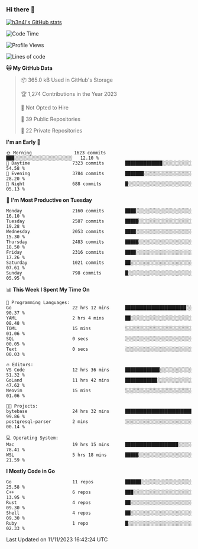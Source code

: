 ### Hi there 👋

[![h3n4l's GitHub stats](https://github-readme-stats.vercel.app/api?username=h3n4l&count_private=true&show_icons=true&theme=radical)](https://github.com/h3n4l/github-readme-stats)

<!--START_SECTION:waka-->
![Code Time](http://img.shields.io/badge/Code%20Time-1%2C696%20hrs%2054%20mins-blue)

![Profile Views](http://img.shields.io/badge/Profile%20Views-0-blue)

![Lines of code](https://img.shields.io/badge/From%20Hello%20World%20I%27ve%20Written-3.6%20million%20lines%20of%20code-blue)

**🐱 My GitHub Data** 

> 📦 365.0 kB Used in GitHub's Storage 
 > 
> 🏆 1,274 Contributions in the Year 2023
 > 
> 🚫 Not Opted to Hire
 > 
> 📜 39 Public Repositories 
 > 
> 🔑 22 Private Repositories 
 > 
**I'm an Early 🐤** 

```text
🌞 Morning                1623 commits        ███░░░░░░░░░░░░░░░░░░░░░░   12.10 % 
🌆 Daytime                7323 commits        ██████████████░░░░░░░░░░░   54.58 % 
🌃 Evening                3784 commits        ███████░░░░░░░░░░░░░░░░░░   28.20 % 
🌙 Night                  688 commits         █░░░░░░░░░░░░░░░░░░░░░░░░   05.13 % 
```
📅 **I'm Most Productive on Tuesday** 

```text
Monday                   2160 commits        ████░░░░░░░░░░░░░░░░░░░░░   16.10 % 
Tuesday                  2587 commits        █████░░░░░░░░░░░░░░░░░░░░   19.28 % 
Wednesday                2053 commits        ████░░░░░░░░░░░░░░░░░░░░░   15.30 % 
Thursday                 2483 commits        █████░░░░░░░░░░░░░░░░░░░░   18.50 % 
Friday                   2316 commits        ████░░░░░░░░░░░░░░░░░░░░░   17.26 % 
Saturday                 1021 commits        ██░░░░░░░░░░░░░░░░░░░░░░░   07.61 % 
Sunday                   798 commits         █░░░░░░░░░░░░░░░░░░░░░░░░   05.95 % 
```


📊 **This Week I Spent My Time On** 

```text
💬 Programming Languages: 
Go                       22 hrs 12 mins      ███████████████████████░░   90.37 % 
YAML                     2 hrs 4 mins        ██░░░░░░░░░░░░░░░░░░░░░░░   08.48 % 
TOML                     15 mins             ░░░░░░░░░░░░░░░░░░░░░░░░░   01.06 % 
SQL                      0 secs              ░░░░░░░░░░░░░░░░░░░░░░░░░   00.05 % 
Text                     0 secs              ░░░░░░░░░░░░░░░░░░░░░░░░░   00.03 % 

🔥 Editors: 
VS Code                  12 hrs 36 mins      █████████████░░░░░░░░░░░░   51.32 % 
GoLand                   11 hrs 42 mins      ████████████░░░░░░░░░░░░░   47.62 % 
Neovim                   15 mins             ░░░░░░░░░░░░░░░░░░░░░░░░░   01.06 % 

🐱‍💻 Projects: 
bytebase                 24 hrs 32 mins      █████████████████████████   99.86 % 
postgresql-parser        2 mins              ░░░░░░░░░░░░░░░░░░░░░░░░░   00.14 % 

💻 Operating System: 
Mac                      19 hrs 15 mins      ████████████████████░░░░░   78.41 % 
WSL                      5 hrs 18 mins       █████░░░░░░░░░░░░░░░░░░░░   21.59 % 
```

**I Mostly Code in Go** 

```text
Go                       11 repos            ██████░░░░░░░░░░░░░░░░░░░   25.58 % 
C++                      6 repos             ███░░░░░░░░░░░░░░░░░░░░░░   13.95 % 
Rust                     4 repos             ██░░░░░░░░░░░░░░░░░░░░░░░   09.30 % 
Shell                    4 repos             ██░░░░░░░░░░░░░░░░░░░░░░░   09.30 % 
Ruby                     1 repo              █░░░░░░░░░░░░░░░░░░░░░░░░   02.33 % 
```




 Last Updated on 11/11/2023 16:42:24 UTC
<!--END_SECTION:waka-->

